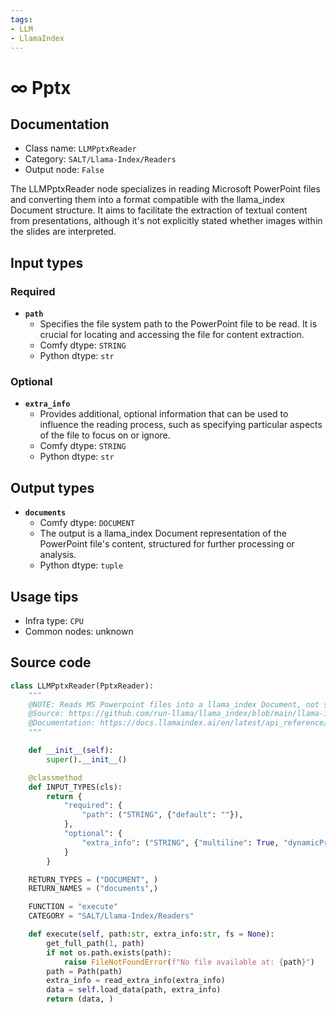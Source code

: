 ```yaml
---
tags:
- LLM
- LlamaIndex
---
```


# ∞ Pptx
## Documentation
- Class name: `LLMPptxReader`
- Category: `SALT/Llama-Index/Readers`
- Output node: `False`

The LLMPptxReader node specializes in reading Microsoft PowerPoint files and converting them into a format compatible with the llama_index Document structure. It aims to facilitate the extraction of textual content from presentations, although it's not explicitly stated whether images within the slides are interpreted.
## Input types
### Required
- **`path`**
    - Specifies the file system path to the PowerPoint file to be read. It is crucial for locating and accessing the file for content extraction.
    - Comfy dtype: `STRING`
    - Python dtype: `str`
### Optional
- **`extra_info`**
    - Provides additional, optional information that can be used to influence the reading process, such as specifying particular aspects of the file to focus on or ignore.
    - Comfy dtype: `STRING`
    - Python dtype: `str`
## Output types
- **`documents`**
    - Comfy dtype: `DOCUMENT`
    - The output is a llama_index Document representation of the PowerPoint file's content, structured for further processing or analysis.
    - Python dtype: `tuple`
## Usage tips
- Infra type: `CPU`
- Common nodes: unknown


## Source code
```python
class LLMPptxReader(PptxReader):
    """
    @NOTE: Reads MS Powerpoint files into a llama_index Document, not sure if images are interpreted
    @Source: https://github.com/run-llama/llama_index/blob/main/llama-index-integrations/readers/llama-index-readers-file/llama_index/readers/file/slides/base.py
    @Documentation: https://docs.llamaindex.ai/en/latest/api_reference/readers/file/#llama_index.readers.file.PptxReader
    """

    def __init__(self):
        super().__init__()

    @classmethod
    def INPUT_TYPES(cls):
        return {
            "required": {
                "path": ("STRING", {"default": ""}),
            },
            "optional": {
                "extra_info": ("STRING", {"multiline": True, "dynamicPrompts": False, "default": "{}"}),
            }
        }

    RETURN_TYPES = ("DOCUMENT", )
    RETURN_NAMES = ("documents",)

    FUNCTION = "execute"
    CATEGORY = "SALT/Llama-Index/Readers"

    def execute(self, path:str, extra_info:str, fs = None):
        get_full_path(1, path)
        if not os.path.exists(path):
            raise FileNotFoundError(f"No file available at: {path}")
        path = Path(path)
        extra_info = read_extra_info(extra_info)
        data = self.load_data(path, extra_info)
        return (data, )

```
